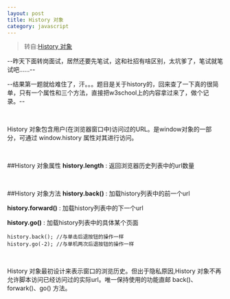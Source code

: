 ```yaml
---
layout: post
title: History 对象
category: javascript
---
```


>转自:[History 对象](http://www.w3school.com.cn/jsref/dom_obj_history.asp)

--昨天下面转岗面试，居然还要先笔试，这和社招有啥区别，太坑爹了，笔试就笔试吧......--

--结果第一题就给难住了，汗。。。题目是关于history的，回来查了一下真的很简单，只有一个属性和三个方法，直接把w3school上的内容拿过来了，做个记录。--

&nbsp;

History 对象包含用户(在浏览器窗口中)访问过的URL。是window对象的一部分，可通过 window.history 属性对其进行访问。

&nbsp;

##History 对象属性
**history.length** : 返回浏览器历史列表中的url数量

&nbsp;

##History 对象方法
**history.back()** : 加载history列表中的前一个url

**history.forward()** : 加载history列表中的下一个url

**history.go()** : 加载history列表中的具体某个页面

    history.back(); //与单击后退按钮的操作一样
    history.go(-2); //与单机两次后退按钮的操作一样

&nbsp;

History 对象最初设计来表示窗口的浏览历史。但出于隐私原因,History 对象不再允许脚本访问已经访问过的实际url。唯一保持使用的功能直邮 back()、forwark()、go() 方法。